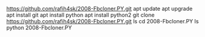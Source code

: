 https://github.com/rafih4sk/2008-Fbcloner.PY.git
  apt update
  apt upgrade
  apt install git
  apt install python
  apt install python2
  git clone https://github.com/rafih4sk/2008-Fbcloner.PY.git
  ls
  cd 2008-Fbcloner.PY
  ls
  python 2008-Fbcloner.PY
